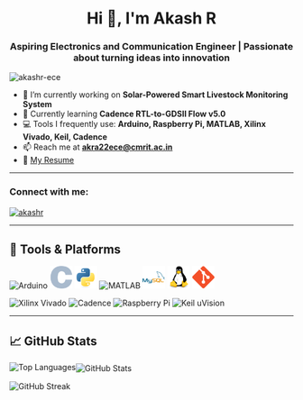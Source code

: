 <h1 align="center">Hi 👋, I'm Akash R</h1>
<h3 align="center">Aspiring Electronics and Communication Engineer | Passionate about turning ideas into innovation</h3>

<p align="left">
  <img src="https://komarev.com/ghpvc/?username=akashr-ece&label=Profile%20views&color=0e75b6&style=flat" alt="akashr-ece" />
</p>

- 🔭 I’m currently working on **Solar-Powered Smart Livestock Monitoring System**
- 🌱 Currently learning **Cadence RTL-to-GDSII Flow v5.0**
- 💻 Tools I frequently use: **Arduino, Raspberry Pi, MATLAB, Xilinx Vivado, Keil, Cadence**
- 📫 Reach me at **akra22ece@cmrit.ac.in**
- 📄 [My Resume](https://drive.google.com/file/d/1gYgFr38hX95t_dFo60kkhZBC-IQIkouI/view?usp=drive_link)

---

<h3 align="left">Connect with me:</h3>
<p align="left">
  <a href="https://www.linkedin.com/in/akash-r-7156872a8/?lipi=urn%3Ali%3Apage%3Ad_flagship3_feed%3BKV4KRuU7Tpi5hMXTEQwgvA%3D%3D" target="blank">
    <img align="center" src="https://raw.githubusercontent.com/rahuldkjain/github-profile-readme-generator/master/src/images/icons/Social/linked-in-alt.svg" alt="akashr" height="30" width="40" />
  </a>
</p>

---

## 🔧 Tools & Platforms

<p align="left">
  <img src="https://cdn.worldvectorlogo.com/logos/arduino-1.svg" alt="Arduino" width="40" height="40"/>
  <img src="https://raw.githubusercontent.com/devicons/devicon/master/icons/c/c-original.svg" alt="C" width="40" height="40"/>
  <img src="https://raw.githubusercontent.com/devicons/devicon/master/icons/python/python-original.svg" alt="Python" width="40" height="40"/>
  <img src="https://upload.wikimedia.org/wikipedia/commons/2/21/Matlab_Logo.png" alt="MATLAB" width="40" height="40"/>
  <img src="https://raw.githubusercontent.com/devicons/devicon/master/icons/mysql/mysql-original-wordmark.svg" alt="MySQL" width="40" height="40"/>
  <img src="https://raw.githubusercontent.com/devicons/devicon/master/icons/linux/linux-original.svg" alt="Linux" width="40" height="40"/>
  <img src="https://raw.githubusercontent.com/devicons/devicon/master/icons/git/git-original.svg" alt="Git" width="40" height="40"/>
</p>

<p align="left">
  <img src="https://github.com/user-attachments/assets/a982d6b9-9f84-4b3d-b9ec-4d233150bfec " alt="Xilinx Vivado" width="60"/>
  <img src="https://github.com/user-attachments/assets/e0e5994f-49fb-4c92-b016-9edfe4b8dffa" alt="Cadence" width="80"/>
  <img src="https://github.com/user-attachments/assets/f5934457-fd8b-4dc2-a1dd-87d46f6e18b4 " alt="Raspberry Pi" width="60"/>
  <img src="https://github.com/user-attachments/assets/15df5b33-9e1c-486e-8863-4fa97e254e23 " alt="Keil uVision" width="80"/>
</p>

---

## 📈 GitHub Stats

<p><img align="left" src="https://github-readme-stats.vercel.app/api/top-langs?username=akashr-ece&show_icons=true&locale=en&layout=compact" alt="Top Languages" /></p>

<p><img align="center" src="https://github-readme-stats.vercel.app/api?username=akashr-ece&show_icons=true&locale=en" alt="GitHub Stats" /></p>

<p><img align="center" src="https://github-readme-streak-stats.herokuapp.com/?user=akashr-ece&" alt="GitHub Streak" /></p>
